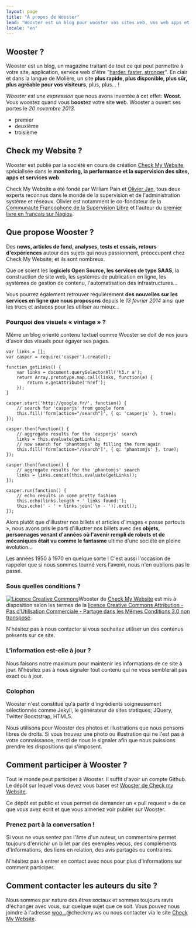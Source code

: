 ```yaml
---
layout: page
title: "À propos de Wooster"
lead: "Wooster est un blog pour wooster vos sites web, vos web apps et vos services web."
locale: "en"
---
```


## Wooster ?

Wooster est un blog, un magazine traitant de tout ce qui peut permettre à votre site, application, service web d'être "[harder, faster, stronger](http://www.youtube.com/watch?v=PsO6ZnUZI0g)". En clair et dans la langue de Molière, un site **plus rapide, plus disponible, plus sûr, plus agréable pour vos visiteurs**, plus, plus… ! 

*Wooster est une expression* que nous avons inventée à cet effet: **Woost**. Vous woostez quand vous b**oost**ez votre site **w**eb. Wooster a ouvert ses portes le *20 novembre 2013*.

- premier
- deuxième
- troisième

## Check my Website ?

Wooster est publié par la société en cours de création [Check My Website](http://www.checkmy.ws), spécialisée dans le **monitoring, la performance et la supervision des sites, apps et services web**.

Check My Website a été fondé par William Pain et [Olivier Jan](https://plus.google.com//u/0/+OlivierJan), tous deux experts reconnus dans le monde de la supervision et de l'administration système et réseaux. Olivier est notamment le co-fondateur de la [Communauté Francophone de la Supervision Libre](http://www.monitoring-fr.org) et l'auteur du [premier livre en français sur Nagios](http://www.editions-eni.fr/livres/nagios-au-coeligur-de-la-supervision-open-source-de-l-installation-a-l-optimisation/.65970a2f611efce1b92dfd6996cf2ef5.html).

## Que propose Wooster ?

Des **news, articles de fond, analyses, tests et essais, retours d'expériences** autour des sujets qui nous passionnent, préoccupent chez Check My Website; et ils sont nombreux. 

Que ce soient les **logiciels Open Source, les services de type SAAS**, la construction de site web, les systèmes de publication en ligne, les systèmes de gestion de contenu, l'automatisation des infrastructures… 

Vous pourrez également retrouver régulièrement **des nouvelles sur les services en ligne que nous proposons** depuis le *13 février 2014* ainsi que les trucs et astuces pour les utiliser au mieux…

### Pourquoi des visuels « vintage » ?

Même un blog orienté contenu textuel comme Wooster se doit de nos jours d'avoir des visuels pour égayer ses pages. 

<pre><code class="language-text" data-lang="text">var links = [];
var casper = require(&#39;casper&#39;).create();

function getLinks() {
    var links = document.querySelectorAll(&#39;h3.r a&#39;);
    return Array.prototype.map.call(links, function(e) {
        return e.getAttribute(&#39;href&#39;);
    });
}

casper.start(&#39;http://google.fr/&#39;, function() {
    // search for &#39;casperjs&#39; from google form
    this.fill(&#39;form[action=&quot;/search&quot;]&#39;, { q: &#39;casperjs&#39; }, true);
});

casper.then(function() {
    // aggregate results for the &#39;casperjs&#39; search
    links = this.evaluate(getLinks);
    // now search for &#39;phantomjs&#39; by filling the form again
    this.fill(&#39;form[action=&quot;/search&quot;]&#39;, { q: &#39;phantomjs&#39; }, true);
});

casper.then(function() {
    // aggregate results for the &#39;phantomjs&#39; search
    links = links.concat(this.evaluate(getLinks));
});

casper.run(function() {
    // echo results in some pretty fashion
    this.echo(links.length + &#39; links found:&#39;);
    this.echo(&#39; - &#39; + links.join(&#39;\n - &#39;)).exit();
});
</code></pre>

Alors plutôt que d'illustrer nos billets et articles d'images « passe partouts », nous avons pris le parti d'illustrer nos billets avec des **objets, personnages venant d'années où l'avenir rempli de robots et de mécaniques était vu comme le fantasme** ultime d'une société en pleine évolution… 

Les années 1950 à 1970 en quelque sorte ! C'est aussi l'occasion de rappeler que si nous sommes tourné vers l'avenir, nous n'en oublions pas le passé.

### Sous quelles conditions ?

<a rel="license" href="http://creativecommons.org/licenses/by-nc-sa/3.0/deed.fr"><img alt="Licence Creative Commons" class="pull-left img-thumbnail image" src="http://i.creativecommons.org/l/by-nc-sa/3.0/88x31.png" /></a><span xmlns:dct="http://purl.org/dc/terms/" property="dct:title">Wooster</span> de <a xmlns:cc="http://creativecommons.org/ns#" href="http://www.checkmy.ws" property="cc:attributionName" rel="cc:attributionURL">Check My Website</a> est mis à disposition selon les termes de la <a rel="license" href="http://creativecommons.org/licenses/by-nc-sa/3.0/deed.fr">licence Creative Commons Attribution - Pas d’Utilisation Commerciale - Partage dans les Mêmes Conditions 3.0 non transposé</a>.

N'hésitez pas à nous contacter si vous souhaitez utiliser un des contenus présents sur ce site.

### L’information est-elle à jour ?

Nous faisons notre maximum pour maintenir les informations de ce site à jour. N'hésitez pas à nous signaler tout contenu qui ne vous semblerait pas exact ou à jour.

### Colophon

Wooster n'est constitué qu'à partir d'ingrédients soigneusement sélectionnés comme Jekyll, le générateur de sites statiques; JQuery, Twitter Booststrap, HTML5.

Nous utilisons pour Wooster des photos et illustrations que nous pensons libres de droits. Si vous trouvez une photo ou illustration qui ne l'est pas à votre connaissance, merci de nous le signaler afin que nous puissions prendre les dispositions qui s'imposent.

## Comment participer à Wooster ?

Tout le monde peut participer à Wooster. Il suffit d'avoir un compte Github. Le dépôt sur lequel vous devez vous baser est [Wooster de Check my Website](https://github.com/checkmyws/wooster). 

Ce dépôt est public et vous permet de demander un « pull request » de ce que vous avez écrit et que vous aimeriez voir publier sur Wooster.

### Prenez part à la conversation ! 

Si vous ne vous sentez pas l'âme d'un auteur, un commentaire permet toujours d'enrichir un billet par des exemples vécus, des compléments d'informations, des liens en relation, des avis partagés ou contraires.

N'hésitez pas à entrer en contact avec nous pour plus d'informations sur comment participer.

## Comment contacter les auteurs du site ?

Nous sommes par nature des êtres sociaux et sommes toujours ravis d'échanger avec vous, sur quelque sujet que ce soit. Vous pouvez nous joindre à l'adresse <a href="http://www.google.com/recaptcha/mailhide/d?k=01magYtAcWm9WYtQGdfnI-eg==&amp;c=eltGu3aXUz1PdmzQSlBi0LBoC7JS4XCL_pZBfa9kp4A=" onclick="window.open('http://www.google.com/recaptcha/mailhide/d?k\07501magYtAcWm9WYtQGdfnI-eg\75\75\46c\75eltGu3aXUz1PdmzQSlBi0LBoC7JS4XCL_pZBfa9kp4A\075', '', 'toolbar=0,scrollbars=0,location=0,statusbar=0,menubar=0,resizable=0,width=500,height=300'); return false;" title="Voir l'adresse e-mail">woo…</a>@checkmy.ws ou nous contacter via le site [Check My Website](http://www.checkmy.ws).
